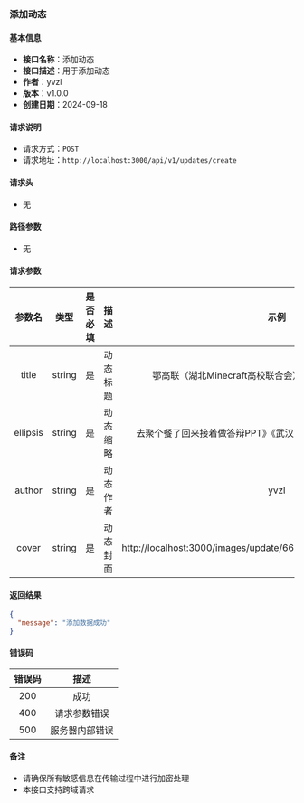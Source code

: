 ### 添加动态

#### 基本信息

- **接口名称**：添加动态
- **接口描述**：用于添加动态
- **作者**：yvzl
- **版本**：v1.0.0
- **创建日期**：2024-09-18

#### 请求说明

- 请求方式：`POST`
- 请求地址：`http://localhost:3000/api/v1/updates/create`

#### 请求头

- 无

#### 路径参数

- 无

#### 请求参数

| 参数名 | 类型 | 是否必填 | 描述 | 示例 |
| :----: | :----: | :----: | :----: | :----: |
| title | string | 是 | 动态标题 | 鄂高联（湖北Minecraft高校联合会）首次线下活动成功举行！ |
| ellipsis | string | 是 | 动态缩略 | 去聚个餐了回来接着做答辩PPT》《武汉高校MC圈，华科独占半边天》 |
| author | string | 是 | 动态作者 | yvzl |
| cover | string | 是 | 动态封面 | http://localhost:3000/images/update/66d6f82f437e991c718204e4.jpg |

#### 返回结果

```json
{
  "message": "添加数据成功"
}
```

#### 错误码

| 错误码 | 描述 |
| :----: | :----: |
| 200 | 成功 |
| 400 | 请求参数错误 |
| 500 | 服务器内部错误 |

#### 备注
- 请确保所有敏感信息在传输过程中进行加密处理
- 本接口支持跨域请求